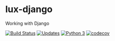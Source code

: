 # lux-django
Working with Django

[![Build Status](https://travis-ci.org/luxmafra/lux-django.svg?branch=main)](https://travis-ci.org/luxmafra/lux-django)
[![Updates](https://pyup.io/repos/github/luxmafra/lux-django/shield.svg)](https://pyup.io/repos/github/luxmafra/lux-django/)
[![Python 3](https://pyup.io/repos/github/luxmafra/lux-django/python-3-shield.svg)](https://pyup.io/repos/github/luxmafra/lux-django/)
[![codecov](https://codecov.io/gh/luxmafra/lux-django/branch/main/graph/badge.svg?token=5YD8CLVKWR)](undefined)
